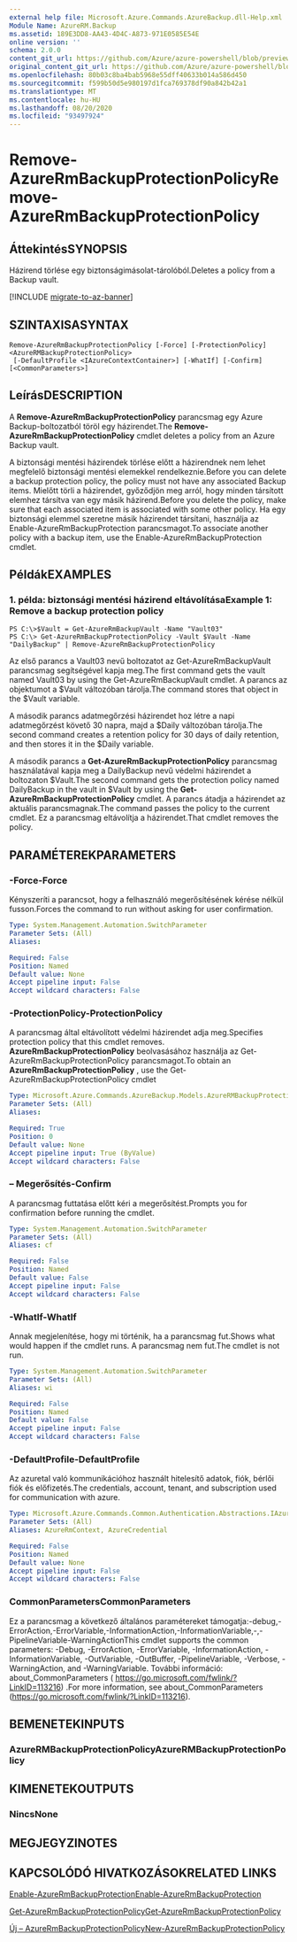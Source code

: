 ```yaml
---
external help file: Microsoft.Azure.Commands.AzureBackup.dll-Help.xml
Module Name: AzureRM.Backup
ms.assetid: 189E3DD8-AA43-4D4C-A873-971E0585E54E
online version: ''
schema: 2.0.0
content_git_url: https://github.com/Azure/azure-powershell/blob/preview/src/ResourceManager/AzureBackup/Commands.AzureBackup/help/Remove-AzureRmBackupProtectionPolicy.md
original_content_git_url: https://github.com/Azure/azure-powershell/blob/preview/src/ResourceManager/AzureBackup/Commands.AzureBackup/help/Remove-AzureRmBackupProtectionPolicy.md
ms.openlocfilehash: 80b03c8ba4bab5968e55dff40633b014a586d450
ms.sourcegitcommit: f599b50d5e980197d1fca769378df90a842b42a1
ms.translationtype: MT
ms.contentlocale: hu-HU
ms.lasthandoff: 08/20/2020
ms.locfileid: "93497924"
---
```

# <span data-ttu-id="0679d-101">Remove-AzureRmBackupProtectionPolicy</span><span class="sxs-lookup"><span data-stu-id="0679d-101">Remove-AzureRmBackupProtectionPolicy</span></span>

## <span data-ttu-id="0679d-102">Áttekintés</span><span class="sxs-lookup"><span data-stu-id="0679d-102">SYNOPSIS</span></span>
<span data-ttu-id="0679d-103">Házirend törlése egy biztonságimásolat-tárolóból.</span><span class="sxs-lookup"><span data-stu-id="0679d-103">Deletes a policy from a Backup vault.</span></span>

[!INCLUDE [migrate-to-az-banner](../../includes/migrate-to-az-banner.md)]

## <span data-ttu-id="0679d-104">SZINTAXISA</span><span class="sxs-lookup"><span data-stu-id="0679d-104">SYNTAX</span></span>

```
Remove-AzureRmBackupProtectionPolicy [-Force] [-ProtectionPolicy] <AzureRMBackupProtectionPolicy>
 [-DefaultProfile <IAzureContextContainer>] [-WhatIf] [-Confirm] [<CommonParameters>]
```

## <span data-ttu-id="0679d-105">Leírás</span><span class="sxs-lookup"><span data-stu-id="0679d-105">DESCRIPTION</span></span>
<span data-ttu-id="0679d-106">A **Remove-AzureRmBackupProtectionPolicy** parancsmag egy Azure Backup-boltozatból töröl egy házirendet.</span><span class="sxs-lookup"><span data-stu-id="0679d-106">The **Remove-AzureRmBackupProtectionPolicy** cmdlet deletes a policy from an Azure Backup vault.</span></span>

<span data-ttu-id="0679d-107">A biztonsági mentési házirendek törlése előtt a házirendnek nem lehet megfelelő biztonsági mentési elemekkel rendelkeznie.</span><span class="sxs-lookup"><span data-stu-id="0679d-107">Before you can delete a backup protection policy, the policy must not have any associated Backup items.</span></span>
<span data-ttu-id="0679d-108">Mielőtt törli a házirendet, győződjön meg arról, hogy minden társított elemhez társítva van egy másik házirend.</span><span class="sxs-lookup"><span data-stu-id="0679d-108">Before you delete the policy, make sure that each associated item is associated with some other policy.</span></span>
<span data-ttu-id="0679d-109">Ha egy biztonsági elemmel szeretne másik házirendet társítani, használja az Enable-AzureRmBackupProtection parancsmagot.</span><span class="sxs-lookup"><span data-stu-id="0679d-109">To associate another policy with a backup item, use the Enable-AzureRmBackupProtection cmdlet.</span></span>

## <span data-ttu-id="0679d-110">Példák</span><span class="sxs-lookup"><span data-stu-id="0679d-110">EXAMPLES</span></span>

### <span data-ttu-id="0679d-111">1. példa: biztonsági mentési házirend eltávolítása</span><span class="sxs-lookup"><span data-stu-id="0679d-111">Example 1: Remove a backup protection policy</span></span>
```
PS C:\>$Vault = Get-AzureRmBackupVault -Name "Vault03"
PS C:\> Get-AzureRmBackupProtectionPolicy -Vault $Vault -Name "DailyBackup" | Remove-AzureRmBackupProtectionPolicy
```

<span data-ttu-id="0679d-112">Az első parancs a Vault03 nevű boltozatot az Get-AzureRmBackupVault parancsmag segítségével kapja meg.</span><span class="sxs-lookup"><span data-stu-id="0679d-112">The first command gets the vault named Vault03 by using the Get-AzureRmBackupVault cmdlet.</span></span>
<span data-ttu-id="0679d-113">A parancs az objektumot a $Vault változóban tárolja.</span><span class="sxs-lookup"><span data-stu-id="0679d-113">The command stores that object in the $Vault variable.</span></span>

<span data-ttu-id="0679d-114">A második parancs adatmegőrzési házirendet hoz létre a napi adatmegőrzést követő 30 napra, majd a $Daily változóban tárolja.</span><span class="sxs-lookup"><span data-stu-id="0679d-114">The second command creates a retention policy for 30 days of daily retention, and then stores it in the $Daily variable.</span></span>

<span data-ttu-id="0679d-115">A második parancs a **Get-AzureRmBackupProtectionPolicy** parancsmag használatával kapja meg a DailyBackup nevű védelmi házirendet a boltozaton $Vault.</span><span class="sxs-lookup"><span data-stu-id="0679d-115">The second command gets the protection policy named DailyBackup in the vault in $Vault by using the **Get-AzureRmBackupProtectionPolicy** cmdlet.</span></span>
<span data-ttu-id="0679d-116">A parancs átadja a házirendet az aktuális parancsmagnak.</span><span class="sxs-lookup"><span data-stu-id="0679d-116">The command passes the policy to the current cmdlet.</span></span>
<span data-ttu-id="0679d-117">Ez a parancsmag eltávolítja a házirendet.</span><span class="sxs-lookup"><span data-stu-id="0679d-117">That cmdlet removes the policy.</span></span>

## <span data-ttu-id="0679d-118">PARAMÉTEREK</span><span class="sxs-lookup"><span data-stu-id="0679d-118">PARAMETERS</span></span>

### <span data-ttu-id="0679d-119">-Force</span><span class="sxs-lookup"><span data-stu-id="0679d-119">-Force</span></span>
<span data-ttu-id="0679d-120">Kényszeríti a parancsot, hogy a felhasználó megerősítésének kérése nélkül fusson.</span><span class="sxs-lookup"><span data-stu-id="0679d-120">Forces the command to run without asking for user confirmation.</span></span>

```yaml
Type: System.Management.Automation.SwitchParameter
Parameter Sets: (All)
Aliases: 

Required: False
Position: Named
Default value: None
Accept pipeline input: False
Accept wildcard characters: False
```

### <span data-ttu-id="0679d-121">-ProtectionPolicy</span><span class="sxs-lookup"><span data-stu-id="0679d-121">-ProtectionPolicy</span></span>
<span data-ttu-id="0679d-122">A parancsmag által eltávolított védelmi házirendet adja meg.</span><span class="sxs-lookup"><span data-stu-id="0679d-122">Specifies protection policy that this cmdlet removes.</span></span>
<span data-ttu-id="0679d-123">**AzureRmBackupProtectionPolicy** beolvasásához használja az Get-AzureRmBackupProtectionPolicy parancsmagot.</span><span class="sxs-lookup"><span data-stu-id="0679d-123">To obtain an **AzureRmBackupProtectionPolicy** , use the Get-AzureRmBackupProtectionPolicy cmdlet</span></span>

```yaml
Type: Microsoft.Azure.Commands.AzureBackup.Models.AzureRMBackupProtectionPolicy
Parameter Sets: (All)
Aliases: 

Required: True
Position: 0
Default value: None
Accept pipeline input: True (ByValue)
Accept wildcard characters: False
```

### <span data-ttu-id="0679d-124">– Megerősítés</span><span class="sxs-lookup"><span data-stu-id="0679d-124">-Confirm</span></span>
<span data-ttu-id="0679d-125">A parancsmag futtatása előtt kéri a megerősítést.</span><span class="sxs-lookup"><span data-stu-id="0679d-125">Prompts you for confirmation before running the cmdlet.</span></span>

```yaml
Type: System.Management.Automation.SwitchParameter
Parameter Sets: (All)
Aliases: cf

Required: False
Position: Named
Default value: False
Accept pipeline input: False
Accept wildcard characters: False
```

### <span data-ttu-id="0679d-126">-WhatIf</span><span class="sxs-lookup"><span data-stu-id="0679d-126">-WhatIf</span></span>
<span data-ttu-id="0679d-127">Annak megjelenítése, hogy mi történik, ha a parancsmag fut.</span><span class="sxs-lookup"><span data-stu-id="0679d-127">Shows what would happen if the cmdlet runs.</span></span>
<span data-ttu-id="0679d-128">A parancsmag nem fut.</span><span class="sxs-lookup"><span data-stu-id="0679d-128">The cmdlet is not run.</span></span>

```yaml
Type: System.Management.Automation.SwitchParameter
Parameter Sets: (All)
Aliases: wi

Required: False
Position: Named
Default value: False
Accept pipeline input: False
Accept wildcard characters: False
```

### <span data-ttu-id="0679d-129">-DefaultProfile</span><span class="sxs-lookup"><span data-stu-id="0679d-129">-DefaultProfile</span></span>
<span data-ttu-id="0679d-130">Az azuretal való kommunikációhoz használt hitelesítő adatok, fiók, bérlői fiók és előfizetés.</span><span class="sxs-lookup"><span data-stu-id="0679d-130">The credentials, account, tenant, and subscription used for communication with azure.</span></span>

```yaml
Type: Microsoft.Azure.Commands.Common.Authentication.Abstractions.IAzureContextContainer
Parameter Sets: (All)
Aliases: AzureRmContext, AzureCredential

Required: False
Position: Named
Default value: None
Accept pipeline input: False
Accept wildcard characters: False
```

### <span data-ttu-id="0679d-131">CommonParameters</span><span class="sxs-lookup"><span data-stu-id="0679d-131">CommonParameters</span></span>
<span data-ttu-id="0679d-132">Ez a parancsmag a következő általános paramétereket támogatja:-debug,-ErrorAction,-ErrorVariable,-InformationAction,-InformationVariable,-,-PipelineVariable-WarningAction</span><span class="sxs-lookup"><span data-stu-id="0679d-132">This cmdlet supports the common parameters: -Debug, -ErrorAction, -ErrorVariable, -InformationAction, -InformationVariable, -OutVariable, -OutBuffer, -PipelineVariable, -Verbose, -WarningAction, and -WarningVariable.</span></span> <span data-ttu-id="0679d-133">További információ: about_CommonParameters ( https://go.microsoft.com/fwlink/?LinkID=113216) .</span><span class="sxs-lookup"><span data-stu-id="0679d-133">For more information, see about_CommonParameters (https://go.microsoft.com/fwlink/?LinkID=113216).</span></span>

## <span data-ttu-id="0679d-134">BEMENETEK</span><span class="sxs-lookup"><span data-stu-id="0679d-134">INPUTS</span></span>

### <span data-ttu-id="0679d-135">AzureRMBackupProtectionPolicy</span><span class="sxs-lookup"><span data-stu-id="0679d-135">AzureRMBackupProtectionPolicy</span></span>

## <span data-ttu-id="0679d-136">KIMENETEK</span><span class="sxs-lookup"><span data-stu-id="0679d-136">OUTPUTS</span></span>

### <span data-ttu-id="0679d-137">Nincs</span><span class="sxs-lookup"><span data-stu-id="0679d-137">None</span></span>

## <span data-ttu-id="0679d-138">MEGJEGYZI</span><span class="sxs-lookup"><span data-stu-id="0679d-138">NOTES</span></span>

## <span data-ttu-id="0679d-139">KAPCSOLÓDÓ HIVATKOZÁSOK</span><span class="sxs-lookup"><span data-stu-id="0679d-139">RELATED LINKS</span></span>

[<span data-ttu-id="0679d-140">Enable-AzureRmBackupProtection</span><span class="sxs-lookup"><span data-stu-id="0679d-140">Enable-AzureRmBackupProtection</span></span>](./Enable-AzureRmBackupProtection.md)

[<span data-ttu-id="0679d-141">Get-AzureRmBackupProtectionPolicy</span><span class="sxs-lookup"><span data-stu-id="0679d-141">Get-AzureRmBackupProtectionPolicy</span></span>](./Get-AzureRmBackupProtectionPolicy.md)

[<span data-ttu-id="0679d-142">Új – AzureRmBackupProtectionPolicy</span><span class="sxs-lookup"><span data-stu-id="0679d-142">New-AzureRmBackupProtectionPolicy</span></span>](./New-AzureRmBackupProtectionPolicy.md)


